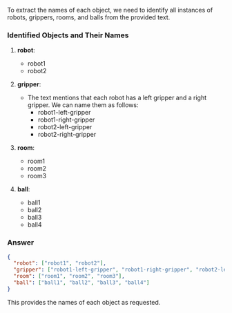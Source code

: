 To extract the names of each object, we need to identify all instances of robots, grippers, rooms, and balls from the provided text.

### Identified Objects and Their Names

1. **robot**: 
   - robot1
   - robot2

2. **gripper**: 
   - The text mentions that each robot has a left gripper and a right gripper. We can name them as follows:
     - robot1-left-gripper
     - robot1-right-gripper
     - robot2-left-gripper
     - robot2-right-gripper

3. **room**: 
   - room1
   - room2
   - room3

4. **ball**: 
   - ball1
   - ball2
   - ball3
   - ball4

### Answer
```json
{
  "robot": ["robot1", "robot2"],
  "gripper": ["robot1-left-gripper", "robot1-right-gripper", "robot2-left-gripper", "robot2-right-gripper"],
  "room": ["room1", "room2", "room3"],
  "ball": ["ball1", "ball2", "ball3", "ball4"]
}
```

This provides the names of each object as requested.